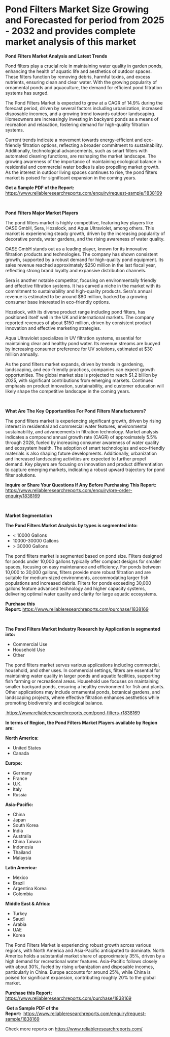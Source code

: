 <p><h1>Pond Filters Market Size Growing and Forecasted for period from 2025 - 2032 and provides complete market analysis of this market</h1></p><p><strong>Pond Filters Market Analysis and Latest Trends</strong></p>
<p><p>Pond filters play a crucial role in maintaining water quality in garden ponds, enhancing the health of aquatic life and aesthetics of outdoor spaces. These filters function by removing debris, harmful toxins, and excess nutrients, ensuring clean and clear water. With the growing popularity of ornamental ponds and aquaculture, the demand for efficient pond filtration systems has surged.</p><p>The Pond Filters Market is expected to grow at a CAGR of 14.9% during the forecast period, driven by several factors including urbanization, increased disposable incomes, and a growing trend towards outdoor landscaping. Homeowners are increasingly investing in backyard ponds as a means of recreation and relaxation, fostering demand for high-quality filtration systems.</p><p>Current trends indicate a movement towards energy-efficient and eco-friendly filtration options, reflecting a broader commitment to sustainability. Additionally, technological advancements, such as smart filters with automated cleaning functions, are reshaping the market landscape. The growing awareness of the importance of maintaining ecological balance in residential and commercial water bodies is also propelling market growth. As the interest in outdoor living spaces continues to rise, the pond filters market is poised for significant expansion in the coming years.</p></p>
<p><strong>Get a Sample PDF of the Report:&nbsp;</strong> <a href="https://www.reliableresearchreports.com/enquiry/request-sample/1838169?utm_campaign=2030&utm_medium=2&utm_source=Github&utm_content=ia&utm_term=19022025&utm_id=pond-filters">https://www.reliableresearchreports.com/enquiry/request-sample/1838169</a></p>
<p>&nbsp;</p>
<p><strong>Pond Filters Major Market Players</strong></p>
<p><p>The pond filters market is highly competitive, featuring key players like OASE GmbH, Sera, Hozelock, and Aqua Ultraviolet, among others. This market is experiencing steady growth, driven by the increasing popularity of decorative ponds, water gardens, and the rising awareness of water quality.</p><p>OASE GmbH stands out as a leading player, known for its innovative filtration products and technologies. The company has shown consistent growth, supported by a robust demand for high-quality pond equipment. Its sales revenue reached approximately $250 million in the last fiscal year, reflecting strong brand loyalty and expansive distribution channels.</p><p>Sera is another notable competitor, focusing on environmentally friendly and effective filtration systems. It has carved a niche in the market with its commitment to sustainability and high-quality products. Sera's annual revenue is estimated to be around $80 million, backed by a growing consumer base interested in eco-friendly options.</p><p>Hozelock, with its diverse product range including pond filters, has positioned itself well in the UK and international markets. The company reported revenues of about $150 million, driven by consistent product innovation and effective marketing strategies.</p><p>Aqua Ultraviolet specializes in UV filtration systems, essential for maintaining clear and healthy pond water. Its revenue streams are buoyed by increasing consumer preference for UV solutions, estimated at $30 million annually.</p><p>As the pond filters market expands, driven by trends in gardening, landscaping, and eco-friendly practices, companies can expect growth opportunities. The global market size is projected to reach $1.2 billion by 2025, with significant contributions from emerging markets. Continued emphasis on product innovation, sustainability, and customer education will likely shape the competitive landscape in the coming years.</p></p>
<p>&nbsp;</p>
<p><strong>What Are The Key Opportunities For Pond Filters Manufacturers?</strong></p>
<p><p>The pond filters market is experiencing significant growth, driven by rising interest in residential and commercial water features, environmental sustainability, and advancements in filtration technology. Market analysis indicates a compound annual growth rate (CAGR) of approximately 5.5% through 2028, fueled by increasing consumer awareness of water quality and ecosystem health. The adoption of smart technologies and eco-friendly materials is also shaping future developments. Additionally, urbanization and increased landscaping activities are expected to further propel demand. Key players are focusing on innovation and product differentiation to capture emerging markets, indicating a robust upward trajectory for pond filter solutions.</p></p>
<p><strong>Inquire or Share Your Questions If Any Before Purchasing This Report:</strong> <a href="https://www.reliableresearchreports.com/enquiry/pre-order-enquiry/1838169?utm_campaign=2030&utm_medium=2&utm_source=Github&utm_content=ia&utm_term=19022025&utm_id=pond-filters">https://www.reliableresearchreports.com/enquiry/pre-order-enquiry/1838169</a></p>
<p>&nbsp;</p>
<p><strong>Market Segmentation</strong></p>
<p><strong>The Pond Filters Market Analysis by types is segmented into:</strong></p>
<p><ul><li>< 10000 Gallons</li><li>10000-30000 Gallons</li><li>> 30000 Gallons</li></ul></p>
<p><p>The pond filters market is segmented based on pond size. Filters designed for ponds under 10,000 gallons typically offer compact designs for smaller spaces, focusing on easy maintenance and efficiency. For ponds between 10,000 to 30,000 gallons, filters provide more robust filtration and are suitable for medium-sized environments, accommodating larger fish populations and increased debris. Filters for ponds exceeding 30,000 gallons feature advanced technology and higher capacity systems, delivering optimal water quality and clarity for large aquatic ecosystems.</p></p>
<p><strong>Purchase this Report:&nbsp;</strong><a href="https://www.reliableresearchreports.com/purchase/1838169?utm_campaign=2030&utm_medium=2&utm_source=Github&utm_content=ia&utm_term=19022025&utm_id=pond-filters">https://www.reliableresearchreports.com/purchase/1838169</a></p>
<p>&nbsp;</p>
<p><strong>The Pond Filters Market Industry Research by Application is segmented into:</strong></p>
<p><ul><li>Commercial Use</li><li>Household Use</li><li>Other</li></ul></p>
<p><p>The pond filters market serves various applications including commercial, household, and other uses. In commercial settings, filters are essential for maintaining water quality in larger ponds and aquatic facilities, supporting fish farming or recreational areas. Household use focuses on maintaining smaller backyard ponds, ensuring a healthy environment for fish and plants. Other applications may include ornamental ponds, botanical gardens, and landscaping projects, where effective filtration enhances aesthetics while promoting biodiversity and ecological balance.</p></p>
<p><a href="https://www.reliableresearchreports.com/pond-filters-r1838169?utm_campaign=2030&utm_medium=2&utm_source=Github&utm_content=ia&utm_term=19022025&utm_id=pond-filters">&nbsp;https://www.reliableresearchreports.com/pond-filters-r1838169</a></p>
<p><strong>In terms of Region, the Pond Filters Market Players available by Region are:</strong></p>
<p>
    <p> <strong> North America: </strong>
        <ul>
            <li>United States</li>
            <li>Canada</li>
        </ul>
        </p> 
    <p> <strong> Europe: </strong>
        <ul>
            <li>Germany</li>
            <li>France</li>
            <li>U.K.</li>
            <li>Italy</li>
            <li>Russia</li>
        </ul>
        </p> 
    <p> <strong> Asia-Pacific: </strong>
        <ul>
            <li>China</li>
            <li>Japan</li>
            <li>South Korea</li>
            <li>India</li>
            <li>Australia</li>
            <li>China Taiwan</li>
            <li>Indonesia</li>
            <li>Thailand</li>
            <li>Malaysia</li>
        </ul>
        </p> 
    <p> <strong> Latin America: </strong>
        <ul>
            <li>Mexico</li>
            <li>Brazil</li>
            <li>Argentina Korea</li>
            <li>Colombia</li>
        </ul>
        </p> 
    <p> <strong> Middle East & Africa: </strong>
        <ul>
            <li>Turkey</li>
            <li>Saudi</li>
            <li>Arabia</li>
            <li>UAE</li>
            <li>Korea</li>
        </ul>
    </p>
    </p>
<p><p>The Pond Filters Market is experiencing robust growth across various regions, with North America and Asia-Pacific anticipated to dominate. North America holds a substantial market share of approximately 35%, driven by a high demand for recreational water features. Asia-Pacific follows closely with about 30%, fueled by rising urbanization and disposable incomes, particularly in China. Europe accounts for around 25%, while China is poised for significant expansion, contributing roughly 20% to the global market.</p></p>
<p><strong>Purchase this Report: </strong><a href="https://www.reliableresearchreports.com/purchase/1838169?utm_campaign=2030&utm_medium=2&utm_source=Github&utm_content=ia&utm_term=19022025&utm_id=pond-filters">https://www.reliableresearchreports.com/purchase/1838169</a></p>
<p>&nbsp;<strong>Get a Sample PDF of the Report:&nbsp;&nbsp;</strong><a href="https://www.reliableresearchreports.com/enquiry/request-sample/1838169?utm_campaign=2030&utm_medium=2&utm_source=Github&utm_content=ia&utm_term=19022025&utm_id=pond-filters">https://www.reliableresearchreports.com/enquiry/request-sample/1838169</a></p>
<p><strong></strong></p>
<p>Check more reports on <a href="https://www.reliableresearchreports.com/?utm_campaign=2030&utm_medium=2&utm_source=Github&utm_content=ia&utm_term=19022025&utm_id=pond-filters">https://www.reliableresearchreports.com/</a></p>